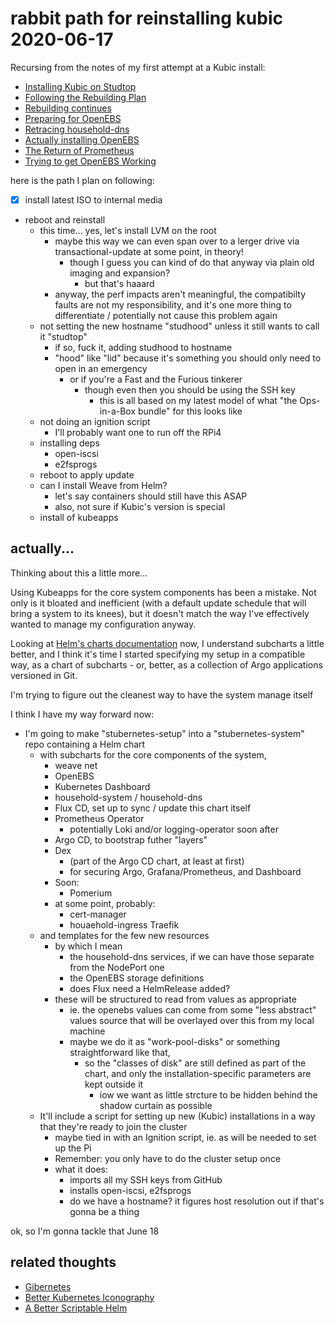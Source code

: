 # rabbit path for reinstalling kubic 2020-06-17

Recursing from the notes of my first attempt at a Kubic install:

- [Installing Kubic on Studtop](55aeedd3-c454-4e9f-bd5c-09c654d62965.md)
- [Following the Rebuilding Plan](2d2421e6-4ef4-4a37-aaa8-bd6fa0f81a0d.md)
- [Rebuilding continues](623a3875-457f-4655-b193-5d169fb12823.md)
- [Preparing for OpenEBS](4fcce049-7817-4182-9330-4a2ee9803b1e.md)
- [Retracing household-dns](4094f9be-62eb-430c-9292-1728894718fe.md)
- [Actually installing OpenEBS](4cbb0df2-0ef7-4678-a394-a1e547069804.md)
- [The Return of Prometheus](535fc2bc-7b0d-4b98-a7a3-f3562334ef97.md)
- [Trying to get OpenEBS Working](4d85dd50-a1f9-414b-bbfb-fdc9605e888d.md)

here is the path I plan on following:

- [x] install latest ISO to internal media
- reboot and reinstall
  - this time... yes, let's install LVM on the root
    - maybe this way we can even span over to a lerger drive via transactional-update at some point, in theory!
      - though I guess you can kind of do that anyway via plain old imaging and expansion?
        - but that's haaard
    - anyway, the perf impacts aren't meaningful, the compatibilty faults are not my responsibility, and it's one more thing to differentiate / potentially not cause this problem again
  - not setting the new hostname "studhood" unless it still wants to call it "studtop"
    - if so, fuck it, adding studhood to hostname
    - "hood" like "lid" because it's something you should only need to open in an emergency
      - or if you're a Fast and the Furious tinkerer
        - though even then you should be using the SSH key
          - this is all based on my latest model of what "the Ops-in-a-Box bundle" for this looks like
  - not doing an ignition script
    - I'll probably want one to run off the RPi4
  - installing deps
    - open-iscsi
    - e2fsprogs
  - reboot to apply update
  - can I install Weave from Helm?
    - let's say containers should still have this ASAP
    - also, not sure if Kubic's version is special
  - install of kubeapps

## actually...

Thinking about this a little more...

Using Kubeapps for the core system components has been a mistake. Not only is it bloated and inefficient (with a default update schedule that will bring a system to its knees), but it doesn't match the way I've effectively wanted to manage my configuration anyway.

Looking at [Helm's charts documentation](https://helm.sh/docs/topics/charts/) now, I understand subcharts a little better, and I think it's time I started specifying my setup in a compatible way, as a chart of subcharts - or, better, as a collection of Argo applications versioned in Git.

I'm trying to figure out the cleanest way to have the system manage itself

I think I have my way forward now:

- I'm going to make "stubernetes-setup" into a "stubernetes-system" repo containing a Helm chart
  - with subcharts for the core components of the system,
    - weave net
    - OpenEBS
    - Kubernetes Dashboard
    - household-system / household-dns
    - Flux CD, set up to sync / update this chart itself
    - Prometheus Operator
      - potentially Loki and/or logging-operator soon after
    - Argo CD, to bootstrap futher "layers"
    - Dex
      - (part of the Argo CD chart, at least at first)
      - for securing Argo, Grafana/Prometheus, and Dashboard
    - Soon:
      - Pomerium
    - at some point, probably:
      - cert-manager
      - houaehold-ingress Traefik
  - and templates for the few new resources
    - by which I mean
      - the household-dns services, if we can have those separate from the NodePort one
      - the OpenEBS storage definitions
      - does Flux need a HelmRelease added?
    - these will be structured to read from values as appropriate
      - ie. the openebs values can come from some "less abstract" values source that will be overlayed over this from my local machine
      - maybe we do it as "work-pool-disks" or something straightforward like that,
        - so the "classes of disk" are still defined as part of the chart, and only the installation-specific parameters are kept outside it
          - iow we want as little strcture to be hidden behind the shadow curtain as possible
  - It'll include a script for setting up new (Kubic) installations in a way that they're ready to join the cluster
    - maybe tied in with an Ignition script, ie. as will be needed to set up the Pi
    - Remember: you only have to do the cluster setup once
    - what it does:
      - imports all my SSH keys from GitHub
      - installs open-iscsi, e2fsprogs
      - do we have a hostname? it figures host resolution out if that's gonna be a thing

ok, so I'm gonna tackle that June 18

## related thoughts

- [Gibernetes](0fa8e731-d868-4c15-b86d-2c8ca354f992.md)
- [Better Kubernetes Iconography](55446f82-0909-4a5b-8fd0-94d47adc8940.md)
- [A Better Scriptable Helm](092f6a7b-eb45-4135-bc72-435b387e7223.md)
